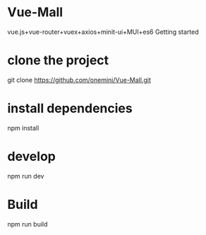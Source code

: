 # Vue-Mall
vue.js+vue-router+vuex+axios+minit-ui+MUI+es6
Getting started
# clone the project
git clone https://github.com/onemini/Vue-Mall.git

# install dependencies
npm install

# develop
npm run dev
# Build
npm run build
